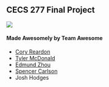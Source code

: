 ## CECS 277 Final Project
![](http://r53.cooltext.com/rendered/cooltext343254964739551.gif)
#### Made Awesomely by Team Awesome

- [Cory Reardon](https://github.com/CoRe421 "Cory Reardon")
- [Tyler McDonald](https://github.com/TylerM1105 "Tyler McDonald")
- [Edmund Zhou](https://github.com/ZhouEdmund "Edmund Zhou")
- [Spencer Carlson](https://github.com/src52 "Spencer Carlson")
- Josh Hodges

